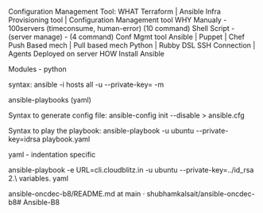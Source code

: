 Configuration Management Tool:
WHAT
Terraform | Ansible
Infra Provisioning tool | Configuration Management tool
WHY
Manualy - 100servers (timeconsume, human-error) (10 command)
Shell Script - (server manage) - (4 command)
Conf Mgmt tool
Ansible | Puppet | Chef
Push Based mech | Pull based mech
Python | Rubby DSL
SSH Connection | Agents Deployed on server
HOW
Install Ansible

Modules - python

syntax: ansible -i hosts all -u --private-key= -m

ansible-playbooks (yaml)

Syntax to generate config file: ansible-config init --disable > ansible.cfg

Syntax to play the playbook: ansible-playbook -u ubuntu --private-key=idrsa playbook.yaml

yaml - indentation specific

ansible-playbook -e URL=cli.cloudblitz.in -u ubuntu --private-key=../id_rsa 2.\ variables. yaml

ansible-oncdec-b8/README.md at main · shubhamkalsait/ansible-oncdec-b8# Ansible-B8
